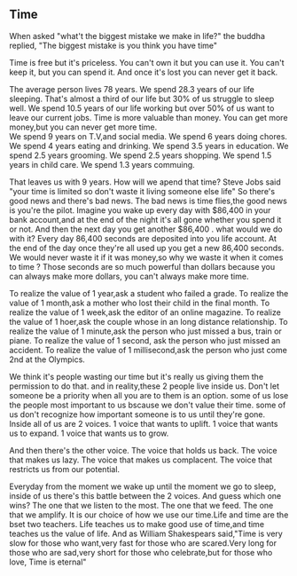 ## Time ##

When asked "what't the biggest mistake we make in life?" the buddha replied, "The biggest mistake is you think you have time" 

Time is free but it's priceless.
You can't own it but you can use it.
You can't keep it, but you can spend it.
And once it's lost you can never get it back.

The average person lives 78 years.
We spend 28.3 years of our life sleeping.
That's almost a third of our life but 30% of us struggle to sleep well.
We spend 10.5 years of our life working but over 50% of us want to leave our current jobs.
Time is more valuable than money.
You can get more money,but you can never get more time.  
We spend 9 years on T.V,and social media.
We spend 6 years doing chores.
We spend 4 years eating and drinking.
We spend 3.5 years in education.
We spend 2.5 years grooming.
We spend 2.5 years shopping.
We spend 1.5 years in child care.
We spend 1.3 years commuing.

That leaves us with 9 years.
How will we apend that time?
Steve Jobs said "your time is limited so don't waste it living someone else life"
So there's good news and there's bad news.
The bad news is time flies,the good news is you're the pilot.
Imagine you wake up every day with $86,400 in your bank account,and at the end of the night it's all gone whether you spend it or not.
And then the next day you get another $86,400 .
what would we do with it?
Every day 86,400 seconds are deposited into you life account.
At the end of the day once they're all used up you get a new 86,400 seconds.
We would never waste it if it was money,so why we waste it when it comes to time ?
Those seconds are so much powerful than dollars because you can always make more dollars, you can't always make more time.

To realize the value of 1 year,ask a student who failed a grade.
To realize the value of 1 month,ask a mother who lost their child in the final month.
To realize the value of 1 week,ask the editor of an online magazine.
To realize the value of 1 hoer,ask the couple whose in an long distance relationship.
To realize the value of 1 minute,ask the person who just missed a bus, train or piane.
To realize the value of 1 second, ask the person who just missed an accident.
To realize the value of 1 millisecond,ask the person who just come 2nd at the Olympics.


We think it's people wasting our time but it's really us giving them the permission to do that.
and in reality,these 2 people live inside us.
Don't let someone be a priority when all you are to them is an option.
some of us lose the people most important to us bscause we don't value their time.
some of us don't recognize how important someone is to us until they're gone.
Inside all of us are 2 voices.
1 voice that wants to uplift.
1 voice that wants us to expand.
1 voice that wants us to grow.

And then there's the other voice. 
The voice that holds us back.
The voice that makes us lazy.
The voice that makes us complacent.
The voice that restricts us from our potential.

Everyday from the moment we wake up until the moment we go to sleep, inside of us there's this battle between the 2 voices.
And guess which one wins?
The one that we listen to the most.
The one that we feed.
The one that we amplify.
It is our choice of how we use our time.Life and time are the bset two teachers.
Life teaches us to make good use of time,and time teaches us the value of life.
And as William Shakespears said,"Time is very slow for those who want,very fast for those who are scared.Very long for those who are sad,very short for those who celebrate,but for those who love, Time is eternal" 